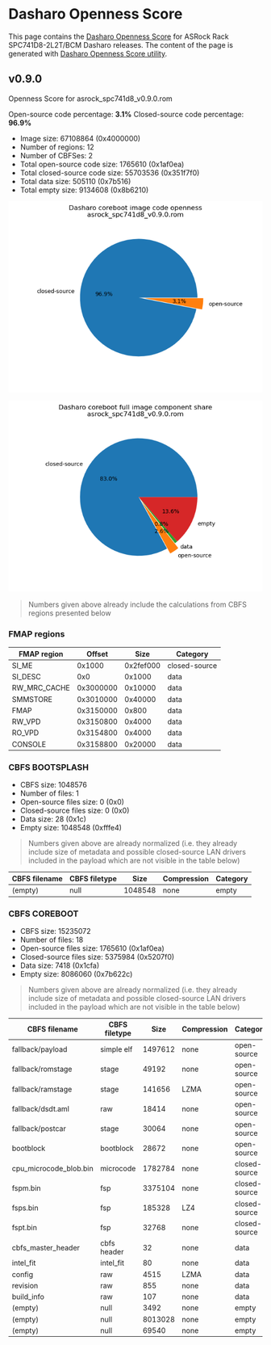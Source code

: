 # Dasharo Openness Score

This page contains the [Dasharo Openness
Score](../../glossary.md#dasharo-openness-score) for ASRock Rack
SPC741D8-2L2T/BCM Dasharo releases. The content of the page is generated with
[Dasharo Openness Score utility](https://github.com/Dasharo/Openness-Score).

## v0.9.0

Openness Score for asrock_spc741d8_v0.9.0.rom

Open-source code percentage: **3.1%**
Closed-source code percentage: **96.9%**

* Image size: 67108864 (0x4000000)
* Number of regions: 12
* Number of CBFSes: 2
* Total open-source code size: 1765610 (0x1af0ea)
* Total closed-source code size: 55703536 (0x351f7f0)
* Total data size: 505110 (0x7b516)
* Total empty size: 9134608 (0x8b6210)

![](asrock_spc741d8_v0.9.0.rom_openness_chart.png)

![](asrock_spc741d8_v0.9.0.rom_openness_chart_full_image.png)

> Numbers given above already include the calculations from CBFS regions
> presented below

### FMAP regions

| FMAP region | Offset | Size | Category |
| ----------- | ------ | ---- | -------- |
| SI_ME | 0x1000 | 0x2fef000 | closed-source |
| SI_DESC | 0x0 | 0x1000 | data |
| RW_MRC_CACHE | 0x3000000 | 0x10000 | data |
| SMMSTORE | 0x3010000 | 0x40000 | data |
| FMAP | 0x3150000 | 0x800 | data |
| RW_VPD | 0x3150800 | 0x4000 | data |
| RO_VPD | 0x3154800 | 0x4000 | data |
| CONSOLE | 0x3158800 | 0x20000 | data |

### CBFS BOOTSPLASH

* CBFS size: 1048576
* Number of files: 1
* Open-source files size: 0 (0x0)
* Closed-source files size: 0 (0x0)
* Data size: 28 (0x1c)
* Empty size: 1048548 (0xfffe4)

> Numbers given above are already normalized (i.e. they already include size
> of metadata and possible closed-source LAN drivers included in the payload
> which are not visible in the table below)

| CBFS filename | CBFS filetype | Size | Compression | Category |
| ------------- | ------------- | ---- | ----------- | -------- |
| (empty) | null | 1048548 | none | empty |

### CBFS COREBOOT

* CBFS size: 15235072
* Number of files: 18
* Open-source files size: 1765610 (0x1af0ea)
* Closed-source files size: 5375984 (0x5207f0)
* Data size: 7418 (0x1cfa)
* Empty size: 8086060 (0x7b622c)

> Numbers given above are already normalized (i.e. they already include size
> of metadata and possible closed-source LAN drivers included in the payload
> which are not visible in the table below)

| CBFS filename | CBFS filetype | Size | Compression | Category |
| ------------- | ------------- | ---- | ----------- | -------- |
| fallback/payload | simple elf | 1497612 | none | open-source |
| fallback/romstage | stage | 49192 | none | open-source |
| fallback/ramstage | stage | 141656 | LZMA | open-source |
| fallback/dsdt.aml | raw | 18414 | none | open-source |
| fallback/postcar | stage | 30064 | none | open-source |
| bootblock | bootblock | 28672 | none | open-source |
| cpu_microcode_blob.bin | microcode | 1782784 | none | closed-source |
| fspm.bin | fsp | 3375104 | none | closed-source |
| fsps.bin | fsp | 185328 | LZ4 | closed-source |
| fspt.bin | fsp | 32768 | none | closed-source |
| cbfs_master_header | cbfs header | 32 | none | data |
| intel_fit | intel_fit | 80 | none | data |
| config | raw | 4515 | LZMA | data |
| revision | raw | 855 | none | data |
| build_info | raw | 107 | none | data |
| (empty) | null | 3492 | none | empty |
| (empty) | null | 8013028 | none | empty |
| (empty) | null | 69540 | none | empty |
